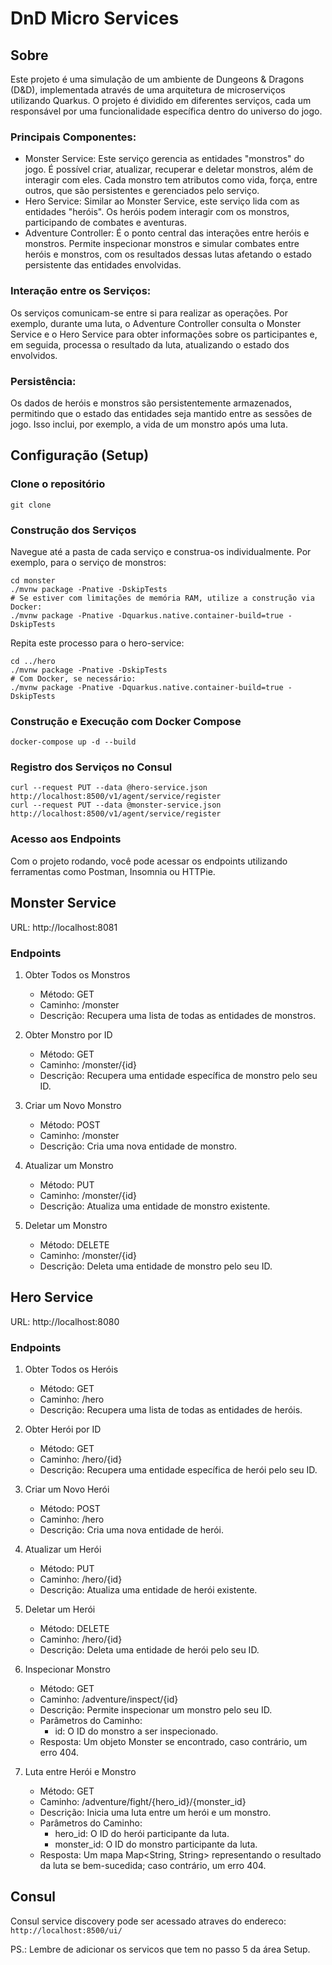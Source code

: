 # DnD Micro Services

## Sobre

Este projeto é uma simulação de um ambiente de Dungeons & Dragons (D&D), implementada através de uma arquitetura de microserviços utilizando Quarkus. O projeto é dividido em diferentes serviços, cada um responsável por uma funcionalidade específica dentro do universo do jogo.

### Principais Componentes:

- Monster Service: Este serviço gerencia as entidades "monstros" do jogo. É possível criar, atualizar, recuperar e deletar monstros, além de interagir com eles. Cada monstro tem atributos como vida, força, entre outros, que são persistentes e gerenciados pelo serviço.
- Hero Service: Similar ao Monster Service, este serviço lida com as entidades "heróis". Os heróis podem interagir com os monstros, participando de combates e aventuras.
- Adventure Controller: É o ponto central das interações entre heróis e monstros. Permite inspecionar monstros e simular combates entre heróis e monstros, com os resultados dessas lutas afetando o estado persistente das entidades envolvidas.

### Interação entre os Serviços:

Os serviços comunicam-se entre si para realizar as operações. Por exemplo, durante uma luta, o Adventure Controller consulta o Monster Service e o Hero Service para obter informações sobre os participantes e, em seguida, processa o resultado da luta, atualizando o estado dos envolvidos.

### Persistência:

Os dados de heróis e monstros são persistentemente armazenados, permitindo que o estado das entidades seja mantido entre as sessões de jogo. Isso inclui, por exemplo, a vida de um monstro após uma luta.

## Configuração (Setup)

### Clone o repositório

`git clone `

### Construção dos Serviços

Navegue até a pasta de cada serviço e construa-os individualmente. Por exemplo, para o serviço de monstros:

```shell
cd monster
./mvnw package -Pnative -DskipTests
# Se estiver com limitações de memória RAM, utilize a construção via Docker:
./mvnw package -Pnative -Dquarkus.native.container-build=true -DskipTests
```

Repita este processo para o hero-service:

```shell
cd ../hero
./mvnw package -Pnative -DskipTests
# Com Docker, se necessário:
./mvnw package -Pnative -Dquarkus.native.container-build=true -DskipTests
```

### Construção e Execução com Docker Compose

`docker-compose up -d --build`

### Registro dos Serviços no Consul

```shell
curl --request PUT --data @hero-service.json http://localhost:8500/v1/agent/service/register
curl --request PUT --data @monster-service.json http://localhost:8500/v1/agent/service/register
```

### Acesso aos Endpoints

Com o projeto rodando, você pode acessar os endpoints utilizando ferramentas como Postman, Insomnia ou HTTPie.

## Monster Service

URL: http://localhost:8081

### Endpoints

1. Obter Todos os Monstros

   - Método: GET
   - Caminho: /monster
   - Descrição: Recupera uma lista de todas as entidades de monstros.

2. Obter Monstro por ID

   - Método: GET
   - Caminho: /monster/{id}
   - Descrição: Recupera uma entidade específica de monstro pelo seu ID.

3. Criar um Novo Monstro

   - Método: POST
   - Caminho: /monster
   - Descrição: Cria uma nova entidade de monstro.

4. Atualizar um Monstro

   - Método: PUT
   - Caminho: /monster/{id}
   - Descrição: Atualiza uma entidade de monstro existente.

5. Deletar um Monstro

   - Método: DELETE
   - Caminho: /monster/{id}
   - Descrição: Deleta uma entidade de monstro pelo seu ID.

## Hero Service

URL: http://localhost:8080

### Endpoints

1. Obter Todos os Heróis

   - Método: GET
   - Caminho: /hero
   - Descrição: Recupera uma lista de todas as entidades de heróis.

2. Obter Herói por ID

   - Método: GET
   - Caminho: /hero/{id}
   - Descrição: Recupera uma entidade específica de herói pelo seu ID.

3. Criar um Novo Herói

   - Método: POST
   - Caminho: /hero
   - Descrição: Cria uma nova entidade de herói.

4. Atualizar um Herói

   - Método: PUT
   - Caminho: /hero/{id}
   - Descrição: Atualiza uma entidade de herói existente.

5. Deletar um Herói

   - Método: DELETE
   - Caminho: /hero/{id}
   - Descrição: Deleta uma entidade de herói pelo seu ID.

6. Inspecionar Monstro

   - Método: GET
   - Caminho: /adventure/inspect/{id}
   - Descrição: Permite inspecionar um monstro pelo seu ID.
   - Parâmetros do Caminho:
     - id: O ID do monstro a ser inspecionado.
   - Resposta: Um objeto Monster se encontrado, caso contrário, um erro 404.

7. Luta entre Herói e Monstro

   - Método: GET
   - Caminho: /adventure/fight/{hero_id}/{monster_id}
   - Descrição: Inicia uma luta entre um herói e um monstro.
   - Parâmetros do Caminho:
     - hero_id: O ID do herói participante da luta.
     - monster_id: O ID do monstro participante da luta.
   - Resposta: Um mapa Map<String, String> representando o resultado da luta se bem-sucedida; caso contrário, um erro 404.

## Consul

Consul service discovery pode ser acessado atraves do endereco: `http://localhost:8500/ui/`

PS.: Lembre de adicionar os servicos que tem no passo 5 da área Setup.
